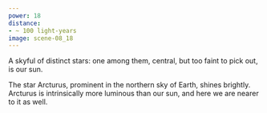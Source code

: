 ```yaml
---
power: 18
distance:
- ~ 100 light-years
image: scene-08_18
---
```

A skyful of distinct stars: one among them, central, but too faint to pick out, is our sun.

The star Arcturus, prominent in the northern sky of Earth, shines brightly. Arcturus is intrinsically more luminous than our sun, and here we are nearer to it as well.
